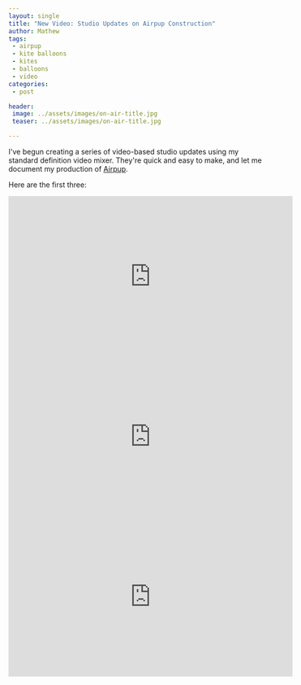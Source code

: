 ```yaml
---
layout: single
title: "New Video: Studio Updates on Airpup Construction"
author: Mathew
tags:
 - airpup
 - kite balloons
 - kites
 - balloons
 - video
categories:
 - post

header:
 image: ../assets/images/on-air-title.jpg
 teaser: ../assets/images/on-air-title.jpg 

---
```


I've begun creating a series of video-based studio updates using my standard definition video mixer. They're quick and easy to make, and let me document my production of [Airpup](/tags/airpup).

Here are the first three: 

<iframe width="560" height="315" src="https://www.youtube-nocookie.com/embed/-O9QFKsfe_A" frameborder="0" allow="accelerometer; autoplay; encrypted-media; gyroscope; picture-in-picture" allowfullscreen></iframe>

<iframe width="560" height="315" src="https://www.youtube-nocookie.com/embed/o3Jkl-qOxcI" frameborder="0" allow="accelerometer; autoplay; encrypted-media; gyroscope; picture-in-picture" allowfullscreen></iframe>

<iframe width="560" height="315" src="https://www.youtube-nocookie.com/embed/7_j9oOl5f6k?rel=0" frameborder="0" allow="accelerometer; autoplay; encrypted-media; gyroscope; picture-in-picture" allowfullscreen></iframe>